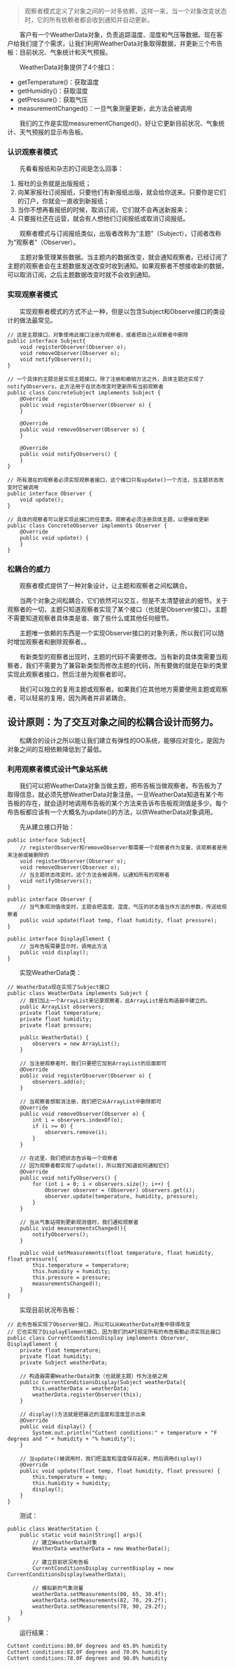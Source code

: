 > 观察者模式定义了对象之间的一对多依赖，这样一来，当一个对象改变状态时，它的所有依赖者都会收到通知并自动更新。

&emsp;&emsp;客户有一个WeatherData对象，负责追踪温度、湿度和气压等数据。现在客户给我们提了个需求，让我们利用WeatherData对象取得数据，并更新三个布告板：目前状况、气象统计和天气预报。

&emsp;&emsp;WeatherData对象提供了4个接口：

- getTemperature()：获取温度
- getHumidity()：获取湿度
- getPressure()：获取气压
- measurementChanged()：一旦气象测量更新，此方法会被调用

&emsp;&emsp;我们的工作是实现measurementChanged()，好让它更新目前状况、气象统计、天气预报的显示布告板。

### 认识观察者模式

&emsp;&emsp;先看看报纸和杂志的订阅是怎么回事：

1. 报社的业务就是出版报纸；
2. 向某家报社订阅报纸，只要他们有新报纸出版，就会给你送来。只要你是它们的订户，你就会一直收到新报纸；
3. 当你不想再看报纸的时候，取消订阅，它们就不会再送新报来；
4. 只要报社还在运营，就会有人想他们订阅报纸或取消订阅报纸。

&emsp;&emsp;观察者模式与订阅报纸类似，出版者改称为“主题”（Subject），订阅者改称为“观察者”（Observer）。

&emsp;&emsp;主题对象管理某些数据。当主题内的数据改变，就会通知观察者。已经订阅了主题的观察者会在主题数据发送改变时收到通知。如果观察者不想接收新的数据，可以取消订阅，之后主题数据改变时就不会收到通知。

### 实现观察者模式

&emsp;&emsp;实现观察者模式的方式不止一种，但是以包含Subject和Observe接口的类设计的做法最常见。
```
// 这是主题接口，对象使用此接口注册为观察者，或者把自己从观察者中删除
public interface Subject{
    void registerObserver(Observer o);
    void removeObserver(Observer o);
    void notifyObservers();
}
```

```
// 一个具体的主题总是实现主题接口，除了注册和撤销方法之外，具体主题还实现了notifyObservers，此方法用于在状态改变时更新所有当前观察者
public class ConcreteSubject implements Subject {
    @Override
    public void registerObserver(Observer o) {
    }

    @Override
    public void removeObserver(Observer o) {
    }

    @Override
    public void notifyObservers() {
    }
}
```

```
// 所有潜在的观察者必须实现观察者接口，这个接口只有update()一个方法，当主题状态改变时它被调用
public interface Observer {
    void update();
}
```

```
// 具体的观察者可以是实现此接口的任意类。观察者必须注册具体主题，以便接收更新
public class ConcreteObserver implements Observer {
    @Override
    public void update() {
    }
}
```
### 松耦合的威力

&emsp;&emsp;观察者模式提供了一种对象设计，让主题和观察者之间松耦合。

&emsp;&emsp;当两个对象之间松耦合，它们依然可以交互，但是不太清楚彼此的细节。关于观察者的一切，主题只知道观察者实现了某个接口（也就是Observer接口）。主题不需要知道观察者具体类是谁、做了些什么或其他任何细节。

&emsp;&emsp;主题唯一依赖的东西是一个实现Observer接口的对象列表，所以我们可以随时增加观察者和删除观察者。。

&emsp;&emsp;有新类型的观察者出现时，主题的代码不需要修改。当有新的具体类需要当观察者，我们不需要为了兼容新类型而修改主题的代码，所有要做的就是在新的类里实现此观察者接口，然后注册为观察者即可。

&emsp;&emsp;我们可以独立的复用主题或观察者。如果我们在其他地方需要使用主题或观察者，可以轻易的复用，因为两者并非紧耦合。

## 设计原则：为了交互对象之间的松耦合设计而努力。

&emsp;&emsp;松耦合的设计之所以能让我们建立有弹性的OO系统，能够应对变化，是因为对象之间的互相依赖降低到了最低。

### 利用观察者模式设计气象站系统

&emsp;&emsp;我们可以把WeatherData对象当做主题，把布告板当做观察者。布告板为了取得信息，就必须先想WeatherData对象注册。一旦WeatherData知道有某个布告板的存在，就会适时地调用布告板的某个方法来告诉布告板观测值是多少。每个布告板都应该有一个大概名为update()的方法，以供WeatherData对象调用。

&emsp;&emsp;先从建立接口开始：
```
public interface Subject{
    // registerObserver和removeObserver都需要一个观察者作为变量，该观察者是用来注册或被删除的
    void registerObserver(Observer o);
    void removeObserver(Observer o);
    // 当主题状态改变时。这个方法会被调用，以通知所有的观察者
    void notifyObservers();
}
```

```
public interface Observer {
    // 当气象观测值改变时，主题会把温度、湿度、气压的状态值当作方法的参数，传送给观察者
    public void update(float temp, float humidity, float pressure);
}
```

```
public interface DisplayElement {
    // 当布告板需要显示时，调用此方法
    public void display();
}
```
&emsp;&emsp;实现WeatherData类：
```
// WeatherData现在实现了Subject接口
public class WeatherData implements Subject {
    // 我们加上一个ArrayList来记录观察者，此ArrayList是在构造器中建立的。
    public ArrayList observers;
    private float temperature;
    private float humidity;
    private float pressure;

    public WeatherData() {
        observers = new ArrayList();
    }

    // 当注册观察者时，我们只要把它加到ArrayList的后面即可
    @Override
    public void registerObserver(Observer o) {
        observers.add(o);
    }

    // 当观察者想取消注册，我们把它从ArrayList中删除即可
    @Override
    public void removeObserver(Observer o) {
        int i = observers.indexOf(o);
        if (i >= 0) {
            observers.remove(i);
        }
    }

    // 在这里，我们把状态告诉每一个观察者
    // 因为观察者都实现了update()，所以我们知道如何通知它们
    @Override
    public void notifyObservers() {
        for (int i = 0; i < observers.size(); i++) {
            Observer observer = (Observer) observers.get(i);
            observer.update(temperature, humidity, pressure);
        }
    }
    
    // 当从气象站得到更新观测值时，我们通知观察者
    public void measurementsChanged(){
        notifyObservers();
    }
    
    public void setMeasurements(float temperature, float humidity, float pressure){
        this.temperature = temperature;
        this.humidity = humidity;
        this.pressure = pressure;
        measurementsChanged();
    }
}
```
&emsp;&emsp;实现目前状况布告板：
```
// 此布告板实现了Observer接口，所以可以从WeatherData对象中获得改变
// 它也实现了DisplayElement接口，因为我们的API规定所有的布告板都必须实现此接口
public class CurrentConditionsDisplay implements Observer, DisplayElement {
    private float temperature;
    private float humidity;
    private Subject weatherData;
    
    // 构造器需要WeatherData对象（也就是主题）作为注册之用
    public CurrentConditionsDisplay(Subject weatherData){
        this.weatherData = weatherData;
        weatherData.registerObserver(this);
    }
    
    // display()方法就是把最近的温度和湿度显示出来
    @Override
    public void display() {
        System.out.println("Cuttent conditions:" + temperature + "F degrees and " + humidity + "% humidity");
    }

    // 当update()被调用时，我们把温度和湿度保存起来，然后调用display()
    @Override
    public void update(float temp, float humidity, float pressure) {
        this.temperature = temp;
        this.humidity = humidity;
        display();
    }
}
```
&emsp;&emsp;测试：
```
public class WeatherStation {
    public static void main(String[] args){
        // 建立WeatherData对象
        WeatherData weatherData = new WeatherData();

        // 建立目前状况布告板
        CurrentConditionsDisplay currentDisplay = new CurrentConditionsDisplay(weatherData);

        // 模拟新的气象测量
        weatherData.setMeasurements(80, 65, 30.4f);
        weatherData.setMeasurements(82, 70, 29.2f);
        weatherData.setMeasurements(78, 90, 29.2f);
    }
}
```
&emsp;&emsp;运行结果：
```
Cuttent conditions:80.0F degrees and 65.0% humidity
Cuttent conditions:82.0F degrees and 70.0% humidity
Cuttent conditions:78.0F degrees and 90.0% humidity
```
